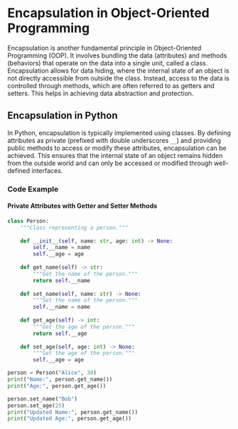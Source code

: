 # Encapsulation in Object-Oriented Programming

Encapsulation is another fundamental principle in Object-Oriented Programming (OOP). It involves bundling the data (attributes) and methods (behaviors) that operate on the data into a single unit, called a class. Encapsulation allows for data hiding, where the internal state of an object is not directly accessible from outside the class. Instead, access to the data is controlled through methods, which are often referred to as getters and setters. This helps in achieving data abstraction and protection.

## Encapsulation in Python

In Python, encapsulation is typically implemented using classes. By defining attributes as private (prefixed with double underscores `__`) and providing public methods to access or modify these attributes, encapsulation can be achieved. This ensures that the internal state of an object remains hidden from the outside world and can only be accessed or modified through well-defined interfaces.

### Code Example

#### Private Attributes with Getter and Setter Methods

```python
class Person:
    """Class representing a person."""
    
    def __init__(self, name: str, age: int) -> None:
        self.__name = name
        self.__age = age
    
    def get_name(self) -> str:
        """Get the name of the person."""
        return self.__name
    
    def set_name(self, name: str) -> None:
        """Set the name of the person."""
        self.__name = name
    
    def get_age(self) -> int:
        """Get the age of the person."""
        return self.__age
    
    def set_age(self, age: int) -> None:
        """Set the age of the person."""
        self.__age = age

person = Person("Alice", 30)
print("Name:", person.get_name())
print("Age:", person.get_age())

person.set_name("Bob")
person.set_age(25)
print("Updated Name:", person.get_name())
print("Updated Age:", person.get_age())
```
